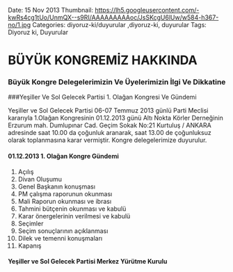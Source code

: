 Date: 15 Nov 2013
Thumbnail: https://lh5.googleusercontent.com/-kwRs4cg1tUo/UnmQX--s9RI/AAAAAAAAAoc/JsSKcgU6lUw/w584-h367-no/1.jpg
Categories: diyoruz-ki/duyurular ,diyoruz-ki, duyurular
Tags: Diyoruz ki, Duyurular

# BÜYÜK KONGREMİZ HAKKINDA

### Büyük Kongre Delegelerimizin Ve Üyelerimizin İlgi Ve Dikkatine

###Yeşiller Ve Sol Gelecek Partisi 1. Olağan Kongresi Ve Gündemi


Yeşiller ve Sol Gelecek Partisi 06-07 Temmuz 2013 günlü Parti Meclisi kararıyla 1.Olağan Kongresinin 01.12.2013 günü Altı Nokta Körler Derneğinin Erzurum mah. Dumlupınar Cad. Geçim Sokak No:21 Kurtuluş / ANKARA adresinde saat 10.00 da çoğunluk aranarak, saat 13.00 de çoğunluksuz olarak toplanmasına karar vermiştir. Kongre delegelerimize duyurulur.

#### 01.12.2013 1. Olağan Kongre Gündemi

1. Açılış
2. Divan Oluşumu
3. Genel Başkanın konuşması
4. PM çalışma raporunun okunması 
5. Mali Raporun okunması ve ibrası
6. Tahmini bütçenin okunması ve kabulü
7. Karar önergelerinin verilmesi ve kabulü
8. Seçimler
9. Seçim sonuçlarının açıklanması
10. Dilek ve temenni konuşmaları
11. Kapanış


#### Yeşiller ve Sol Gelecek Partisi Merkez Yürütme Kurulu

